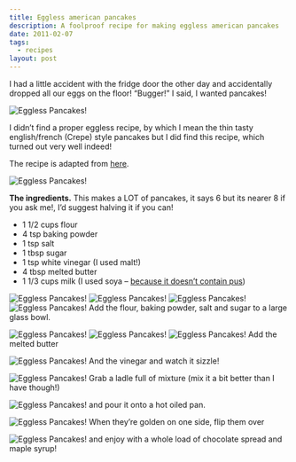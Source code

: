 ```yaml
---
title: Eggless american pancakes
description: A foolproof recipe for making eggless american pancakes
date: 2011-02-07
tags:
  - recipes
layout: post
---
```

I had a little accident with the fridge door the other day and accidentally dropped all our eggs on the floor! “Bugger!” I said, I wanted pancakes!

![Eggless Pancakes!](5426412270_161bf5bf5d_b.jpg)

I didn’t find a proper eggless recipe, by which I mean the thin tasty english/french (Crepe) style pancakes but I did find this recipe, which turned out very well indeed!

The recipe is adapted from [here](http://www.grouprecipes.com/58293/fluffy-eggless-pancakes.html).

![Eggless Pancakes!](5426409942_8afdce9051_b.jpg)

**The ingredients.**
This makes a LOT of pancakes, it says 6 but its nearer 8 if you ask me!, I’d suggest halving it if you can!

- 1 1/2 cups flour
- 4 tsp baking powder
- 1 tsp salt
- 1 tbsp sugar
- 1 tsp white vinegar (I used malt!)
- 4 tbsp melted butter
- 1 1/3 cups milk (I used soya – [because it doesn’t contain pus](http://www.vegetarian.org.uk/mediareleases/060524a.html))

![Eggless Pancakes!](5425807279_c8f08b97fd_b.jpg)
![Eggless Pancakes!](5426410268_760c75c489_b.jpg)
![Eggless Pancakes!](5425807751_468d992511_b.jpg)
![Eggless Pancakes!](5426410712_14a0b5c71e_b.jpg)
Add the flour, baking powder, salt and sugar to a large glass bowl.

![Eggless Pancakes!](5426410888_75cccbb956_b.jpg)
![Eggless Pancakes!](5426411322_6eb73f8594_b.jpg)
![Eggless Pancakes!](5425808733_b5e3d2da23_b.jpg)
Add the melted butter

![Eggless Pancakes!](5425808393_bafdb069e8_b.jpg)
And the vinegar and watch it sizzle!

![Eggless Pancakes!](5426411758_bdee8205d2_b.jpg)
Grab a ladle full of mixture (mix it a bit better than I have though!)

![Eggless Pancakes!](5426411912_29b3d2642b_b.jpg)
and pour it onto a hot oiled pan.

![Eggless Pancakes!](5426412090_fa16421760_b.jpg)
When they’re golden on one side, flip them over

![Eggless Pancakes!](5426412270_161bf5bf5d_b.jpg)
and enjoy with a whole load of chocolate spread and maple syrup!